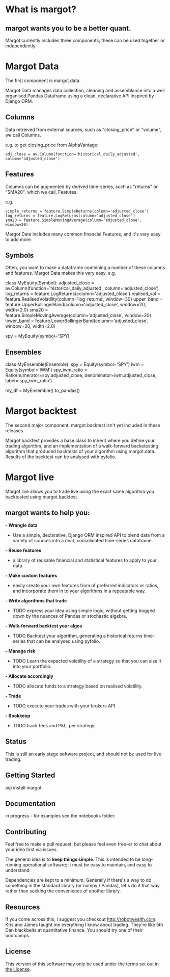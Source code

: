 # What is margot?

## margot wants you to be a better quant.

Margot currently includes three components; these can be used together or independently.

# Margot Data

The first component is margot.data.

Margot Data manages data collection, cleaning and assemblance into a well organised 
Pandas Dataframe using a clean, declarative API inspired by Django ORM.

## Columns

Data retreived from external sources, such as "closing_price" or "volume", we call Columns.

e.g. to get closing_price from AlphaVantage:

    adj_close = av.Column(function='historical_daily_adjusted', column='adjusted_close')

## Features

Columns can be augmented by derived time-series, such as "returns" or "SMA20", which we call, Features.

e.g.

    simple_returns = feature.SimpleReturns(column='adjusted_close')
    log_returns = feature.LogReturns(column='adjusted_close')
    sma20 = feature.SimpleMovingAverage(column='adjusted_close', window=20)

Margot Data includes many common financial Features, and it's very easy to add more.

## Symbols

Often, you want to make a dataframe combining a number of these columns and features. Margot Data
makes this very easy. e.g.

class MyEquity(Symbol):
    adjusted_close = av.Column(function='historical_daily_adjusted', column='adjusted_close')
    log_returns = feature.LogReturns(column='adjusted_close')
    realised_vol = feature.RealisedVolatility(column='log_returns', window=30)
    upper_band = feature.UpperBollingerBand(column='adjusted_close', window=20, width=2.0)
    sma20 = feature.SimpleMovingAverage(column='adjusted_close', window=20)
    lower_band = feature.LowerBollingerBand(column='adjusted_close', window=20, width=2.0)

spy = MyEquity(symbol='SPY)

## Ensembles

class MyEnsemble(Ensemble):
    spy = Equity(symbol='SPY')
    iwm = Equity(symbol='IWM')
    spy_iwm_ratio = Ratio(numerator=spy.adjusted_close, denominator=iwm.adjusted_close, label='spy_iwm_ratio')

my_df = MyEnsemble().to_pandas() 

# Margot backtest

The second major component, margot.backtest isn't yet included in these releases.

Margot backtest provides a base class to inherit where you define your trading algorithm, and an
implementation of a walk-forward backetesting algorithm that produced backtests of your algorithm 
using margot.data. Results of the backtest can be analysed with pyfolio.

# Margot live

Margot live allows you to trade live using the exact same algorithm you backtested using margot.backtest.

## margot wants to help you:

**- Wrangle data** 

- Use a simple, declarative, Django ORM inspired API to blend data from a variety of sources into a neat, consolidated time-series dataframe.

**- Reuse features** 

- a library of reusable financial and statistical features to apply to your data.

**- Make custom features** 

- easily create your own features from of preferred indicators or ratios, and incorporate them in to your algorithms in a repeatable way. 

**- Write algorithms that trade** 

- TODO express your idea using simple logic, without getting bogged down by the nuances of Pandas or stochastic algebra.

**- Walk-forward backtest your algos** 

- TODO Backtest your algorithm, generating a historical returns time-series that can be analysed using pyfolio.

**- Manage risk** 

- TODO Learn the expected volatility of a strategy so that you can size it into your portfolio.

**- Allocate accordingly** 

- TODO allocate funds to a strategy based on realised volatility.

**- Trade** 

- TODO execute your trades with your brokers API.

**- Bookkeep** 

- TODO track fees and P&L, per strategy.

## Status
This is still an early stage software project, and should not be used for live trading.

## Getting Started

pip install margot

## Documentation

in progress - for examples see the notebooks folder.

## Contributing

Feel free to make a pull request; but please feel even free-er to chat about your idea first via issues.

The general idea is to **keep things simple**. This is intended to be long-running operational software; it must be easy to maintain, and easy to understand.

Dependencies are kept to a minimum. Generally if there's a way to do something in the standard library (or numpy / Pandas), let's do it that way rather than seeking the convenience of another library. 

## Resources 

If you come across this, I suggest you checkout http://robotwealth.com. Kris and James taught me everything I know about trading. They're like 5th Dan blackbelts at quantitative finance. You should try one of their bootcamps.

## License
This version of this software may only be used under the terms set out in [the License](License.txt).
